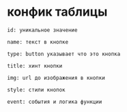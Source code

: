 # конфик таблицы
`id: уникальное значение`

`name: текст в кнопке`

`type: button указывает что это кнопка`

`title: хинт кнопки`

`img: url до изображения в кнопки`
 
`style: стили кнопок`

`event: события и логика функции`   